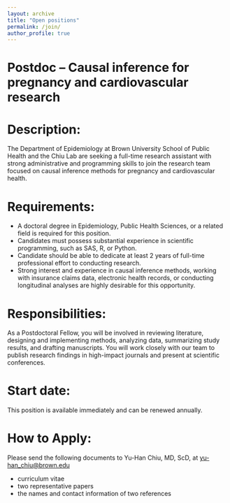 ```yaml
---
layout: archive
title: "Open positions"
permalink: /join/
author_profile: true
--- 
```


**Postdoc – Causal inference for pregnancy and cardiovascular research**
======

**Description**: 
======
The Department of Epidemiology at Brown University School of Public Health and the Chiu Lab are seeking a full-time research assistant with strong administrative and programming skills to join the research team focused on causal inference methods for pregnancy and cardiovascular health. 

**Requirements**: 
======
*	A doctoral degree in Epidemiology, Public Health Sciences, or a related field is required for this position.
*	Candidates must possess substantial experience in scientific programming, such as SAS, R, or Python. 
*	Candidate should be able to dedicate at least 2 years of full-time professional effort to conducting research.
*	Strong interest and experience in causal inference methods, working with insurance claims data, electronic health records, or conducting longitudinal analyses are highly desirable for this opportunity.


**Responsibilities**:
======
As a Postdoctoral Fellow, you will be involved in reviewing literature, designing and implementing methods, analyzing data, summarizing study results, and drafting manuscripts. You will work closely with our team to publish research findings in high-impact journals and present at scientific conferences.

**Start date**: 
======
This position is available immediately and can be renewed annually.

**How to Apply**: 
======
Please send the following documents to Yu-Han Chiu, MD, ScD, at yu-han_chiu@brown.edu
*	curriculum vitae
*	two representative papers
*	the names and contact information of two references 




  
